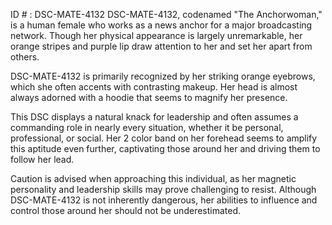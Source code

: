 ID # : DSC-MATE-4132
DSC-MATE-4132, codenamed "The Anchorwoman," is a human female who works as a news anchor for a major broadcasting network. Though her physical appearance is largely unremarkable, her orange stripes and purple lip draw attention to her and set her apart from others.

DSC-MATE-4132 is primarily recognized by her striking orange eyebrows, which she often accents with contrasting makeup. Her head is almost always adorned with a hoodie that seems to magnify her presence.

This DSC displays a natural knack for leadership and often assumes a commanding role in nearly every situation, whether it be personal, professional, or social. Her 2 color band on her forehead seems to amplify this aptitude even further, captivating those around her and driving them to follow her lead.

Caution is advised when approaching this individual, as her magnetic personality and leadership skills may prove challenging to resist. Although DSC-MATE-4132 is not inherently dangerous, her abilities to influence and control those around her should not be underestimated.